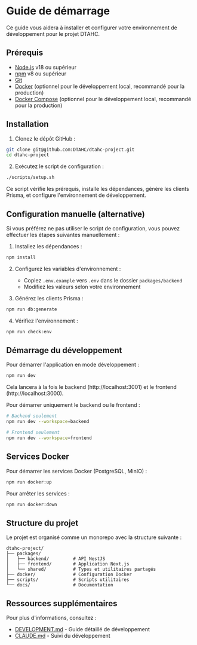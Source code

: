 # Guide de démarrage

Ce guide vous aidera à installer et configurer votre environnement de développement pour le projet DTAHC.

## Prérequis

- [Node.js](https://nodejs.org/) v18 ou supérieur
- [npm](https://www.npmjs.com/) v8 ou supérieur
- [Git](https://git-scm.com/)
- [Docker](https://www.docker.com/) (optionnel pour le développement local, recommandé pour la production)
- [Docker Compose](https://docs.docker.com/compose/) (optionnel pour le développement local, recommandé pour la production)

## Installation

1. Clonez le dépôt GitHub :

```bash
git clone git@github.com:DTAHC/dtahc-project.git
cd dtahc-project
```

2. Exécutez le script de configuration :

```bash
./scripts/setup.sh
```

Ce script vérifie les prérequis, installe les dépendances, génère les clients Prisma, et configure l'environnement de développement.

## Configuration manuelle (alternative)

Si vous préférez ne pas utiliser le script de configuration, vous pouvez effectuer les étapes suivantes manuellement :

1. Installez les dépendances :

```bash
npm install
```

2. Configurez les variables d'environnement :
   - Copiez `.env.example` vers `.env` dans le dossier `packages/backend`
   - Modifiez les valeurs selon votre environnement

3. Générez les clients Prisma :

```bash
npm run db:generate
```

4. Vérifiez l'environnement :

```bash
npm run check:env
```

## Démarrage du développement

Pour démarrer l'application en mode développement :

```bash
npm run dev
```

Cela lancera à la fois le backend (http://localhost:3001) et le frontend (http://localhost:3000).

Pour démarrer uniquement le backend ou le frontend :

```bash
# Backend seulement
npm run dev --workspace=backend

# Frontend seulement
npm run dev --workspace=frontend
```

## Services Docker

Pour démarrer les services Docker (PostgreSQL, MinIO) :

```bash
npm run docker:up
```

Pour arrêter les services :

```bash
npm run docker:down
```

## Structure du projet

Le projet est organisé comme un monorepo avec la structure suivante :

```
dtahc-project/
├── packages/
│   ├── backend/         # API NestJS
│   ├── frontend/        # Application Next.js
│   └── shared/          # Types et utilitaires partagés
├── docker/              # Configuration Docker
├── scripts/             # Scripts utilitaires
└── docs/                # Documentation
```

## Ressources supplémentaires

Pour plus d'informations, consultez :

- [DEVELOPMENT.md](https://github.com/DTAHC/dtahc-project/blob/main/DEVELOPMENT.md) - Guide détaillé de développement
- [CLAUDE.md](https://github.com/DTAHC/dtahc-project/blob/main/CLAUDE.md) - Suivi du développement